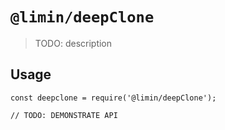 # `@limin/deepClone`

> TODO: description

## Usage

```
const deepclone = require('@limin/deepClone');

// TODO: DEMONSTRATE API
```
